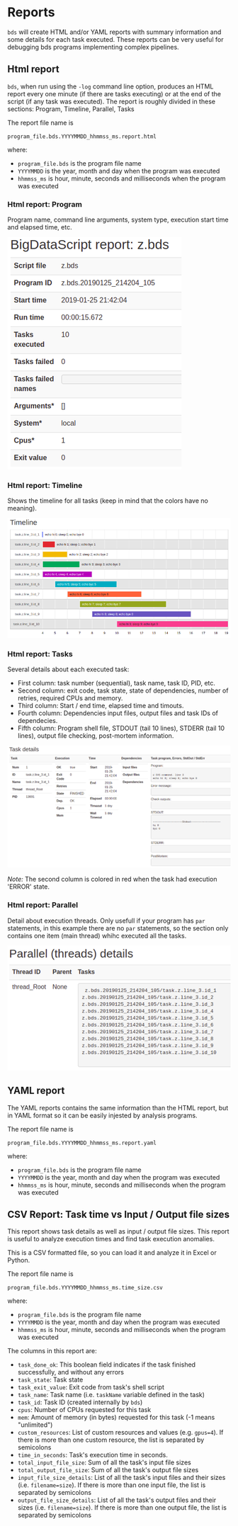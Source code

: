 # Reports

`bds` will create HTML and/or YAML reports with summary information and some details for each task executed.
These reports can be very useful for debugging bds programs implementing complex pipelines.

## Html report
`bds`, when run using the `-log` command line option, produces an HTML report every one minute (if there are tasks executing) or at the end of the script (if any task was executed).
The report is roughly divided in these sections: Program, Timeline, Parallel, Tasks

The report file name is
```
program_file.bds.YYYYMMDD_hhmmss_ms.report.html
```
where:

- `program_file.bds` is the program file name
- `YYYYMMDD` is the year, month and day when the program was executed
- `hhmmss_ms` is hour, minute, seconds and milliseconds when the program was executed

### Html report: Program 
Program name, command line arguments, system type, execution start time and elapsed time, etc.

![bds report main section](img/bds_report_main.png)

### Html report: Timeline
Shows the timeline for all tasks (keep in mind that the colors have no meaning).

![bds report timeline section](img/bds_report_timeline.png)

### Html report: Tasks
Several details about each executed task: 

- First column: task number (sequential), task name, task ID, PID, etc.
- Second column: exit code, task state, state of dependencies, number of retries, required CPUs and memory.
- Third column: Start / end time, elapsed time and timouts.
- Fourth column: Dependencies input files, output files and task IDs of dependecies.
- Fifth column: Program shell file, STDOUT (tail 10 lines), STDERR (tail 10 lines), output file checking, post-mortem information.

![bds report tasks section](img/bds_report_task_details.png)

*Note:* The second column is colored in red when the task had execution 'ERROR' state.

### Html report: Parallel
Detail about execution threads. Only usefull if your program has `par` statements, in this example there are no `par` statements, so the section only contains one item (main thread) whihc executed all the tasks.

![bds report parallel section](img/bds_report_par.png)

## YAML report

The YAML reports contains the same information than the HTML report, but in YAML format so it can be easily injested by analysis programs.

The report file name is
```
program_file.bds.YYYYMMDD_hhmmss_ms.report.yaml
```
where:

- `program_file.bds` is the program file name
- `YYYYMMDD` is the year, month and day when the program was executed
- `hhmmss_ms` is hour, minute, seconds and milliseconds when the program was executed

## CSV Report: Task time vs Input / Output file sizes

This report shows task details as well as input / output file sizes.
This report is useful to analyze execution times and find task execution anomalies.

This is a CSV formatted file, so you can load it and analyze it in Excel or Python.

The report file name is
```
program_file.bds.YYYYMMDD_hhmmss_ms.time_size.csv
```
where:

- `program_file.bds` is the program file name
- `YYYYMMDD` is the year, month and day when the program was executed
- `hhmmss_ms` is hour, minute, seconds and milliseconds when the program was executed

The columns in this report are:

- `task_done_ok`: This boolean field indicates if the task finished successfully, and without any errors 
- `task_state`: Task state
- `task_exit_value`: Exit code from task's shell script
- `task_name`: Task name (i.e. `taskName` variable defined in the task)
- `task_id`: Task ID (created internally by `bds`)
- `cpus`: Number of CPUs requested for this task
- `mem`: Amount of memory (in bytes) requested for this task (-1 means "unlimited")
- `custom_resources`: List of custom resources and values (e.g. `gpus=4`). If there is more than one custom resource, the list is separated by semicolons
- `time_in_seconds`: Task's execution time in seconds.
- `total_input_file_size`: Sum of all the task's input file sizes
- `total_output_file_size`: Sum of all the task's output file sizes
- `input_file_size_details`: List of all the task's input files and their sizes (i.e. `filename=size`). If there is more than one input file, the list is separated by semicolons
- `output_file_size_details`: List of all the task's output files and their sizes (i.e. `filename=size`). If there is more than one output file, the list is separated by semicolons
